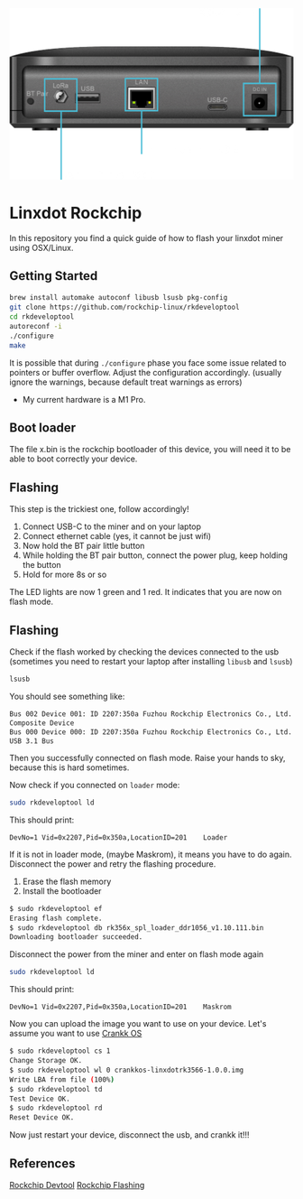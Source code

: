 ![](https://raw.githubusercontent.com/fernandodev/linxdot-rockchip-flash/refs/heads/main/linxdot.png)

Linxdot Rockchip
==

In this repository you find a quick guide of how to flash your linxdot miner using OSX/Linux.

## Getting Started

```sh
brew install automake autoconf libusb lsusb pkg-config
git clone https://github.com/rockchip-linux/rkdeveloptool
cd rkdeveloptool
autoreconf -i
./configure
make
```

It is possible that during `./configure` phase you face some issue related to pointers or buffer overflow. Adjust the configuration accordingly. (usually ignore the warnings, because default treat warnings as errors)

* My current hardware is a M1 Pro.

## Boot loader

The file x.bin is the rockchip bootloader of this device, you will need it to be able to boot correctly your device.

## Flashing

This step is the trickiest one, follow accordingly!

1. Connect USB-C to the miner and on your laptop
2. Connect ethernet cable (yes, it cannot be just wifi)
3. Now hold the BT pair little button
4. While holding the BT pair button, connect the power plug, keep holding the button
5. Hold for more 8s or so

The LED lights are now 1 green and 1 red. It indicates that you are now on flash mode.

## Flashing

Check if the flash worked by checking the devices connected to the usb (sometimes you need to restart your laptop after installing `libusb` and `lsusb`)

```sh
lsusb
```

You should see something like:

```
Bus 002 Device 001: ID 2207:350a Fuzhou Rockchip Electronics Co., Ltd. Composite Device
Bus 000 Device 000: ID 2207:350a Fuzhou Rockchip Electronics Co., Ltd. USB 3.1 Bus
```

Then you successfully connected on flash mode. Raise your hands to sky, because this is hard sometimes.

Now check if you connected on `loader` mode:

```sh
sudo rkdeveloptool ld
```

This should print:

```
DevNo=1	Vid=0x2207,Pid=0x350a,LocationID=201	Loader
```

If it is not in loader mode, (maybe Maskrom), it means you have to do again. Disconnect the power and retry the flashing procedure.

1. Erase the flash memory
2. Install the bootloader

```sh
$ sudo rkdeveloptool ef
Erasing flash complete.
$ sudo rkdeveloptool db rk356x_spl_loader_ddr1056_v1.10.111.bin
Downloading bootloader succeeded.
```

Disconnect the power from the miner and enter on flash mode again

```sh
sudo rkdeveloptool ld
```

This should print:

```
DevNo=1	Vid=0x2207,Pid=0x350a,LocationID=201	Maskrom
```

Now you can upload the image you want to use on your device. Let's assume you want to use [Crankk OS](https://crankk.io/guides/crankk-official-guide-for-onboarding-a-linxdot-rk3566-gateway#section1)

```sh
$ sudo rkdeveloptool cs 1
Change Storage OK.
$ sudo rkdeveloptool wl 0 crankkos-linxdotrk3566-1.0.0.img
Write LBA from file (100%)
$ sudo rkdeveloptool td
Test Device OK.
$ sudo rkdeveloptool rd
Reset Device OK.
```

Now just restart your device, disconnect the usb, and crankk it!!!

## References

[Rockchip Devtool](https://wiki.radxa.com/Rockpi4/install/rockchip-flash-tools)
[Rockchip Flashing](https://wiki.radxa.com/Rockpi4/dev/usb-install)